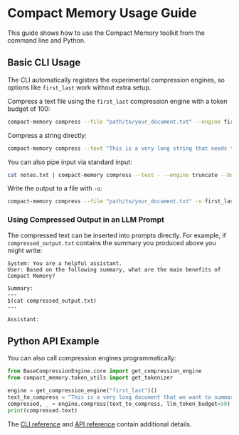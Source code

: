 # Compact Memory Usage Guide

This guide shows how to use the Compact Memory toolkit from the command line and Python.

## Basic CLI Usage

The CLI automatically registers the experimental compression engines, so options like `first_last` work without extra setup.

Compress a text file using the `first_last` compression engine with a token budget of 100:

```bash
compact-memory compress --file "path/to/your_document.txt" --engine first_last --budget 100
```

Compress a string directly:

```bash
compact-memory compress --text "This is a very long string that needs to be much shorter to fit into my LLM's context window." --engine truncate --budget 20
```

You can also pipe input via standard input:

```bash
cat notes.txt | compact-memory compress --text - --engine truncate --budget 20
```

Write the output to a file with `-o`:

```bash
compact-memory compress --file "path/to/your_document.txt" -s first_last -b 100 -o "path/to/compressed_output.txt"
```

### Using Compressed Output in an LLM Prompt

The compressed text can be inserted into prompts directly. For example, if `compressed_output.txt` contains the summary you produced above you might write:

```
System: You are a helpful assistant.
User: Based on the following summary, what are the main benefits of Compact Memory?

Summary:
---
$(cat compressed_output.txt)
---

Assistant:
```

## Python API Example

You can also call compression engines programmatically:

```python
from BaseCompressionEngine.core import get_compression_engine
from compact_memory.token_utils import get_tokenizer

engine = get_compression_engine("first_last")()
text_to_compress = "This is a very long document that we want to summarize."
compressed, _ = engine.compress(text_to_compress, llm_token_budget=50)
print(compressed.text)
```

The [CLI reference](cli_reference.md) and [API reference](api_reference.md) contain additional details.
